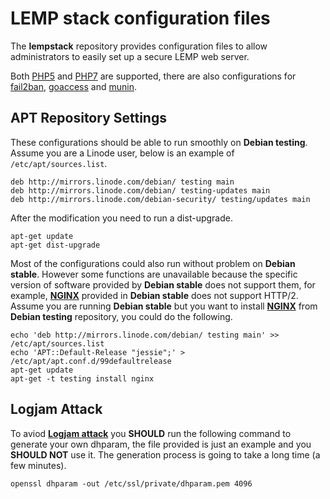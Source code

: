 # LEMP stack configuration files

The **lempstack** repository provides configuration files to allow administrators to easily set up a secure LEMP web server.

Both [PHP5](http://php.net/) and [PHP7](http://php.net/) are supported, there are also configurations for [fail2ban](http://www.fail2ban.org/), [goaccess](https://goaccess.io/) and [munin](http://munin-monitoring.org/).

## APT Repository Settings

These configurations should be able to run smoothly on **Debian testing**. Assume you are a Linode user, below is an example of  `/etc/apt/sources.list`.

```
deb http://mirrors.linode.com/debian/ testing main
deb http://mirrors.linode.com/debian/ testing-updates main
deb http://mirrors.linode.com/debian-security/ testing/updates main
```

After the modification you need to run a dist-upgrade.

```
apt-get update
apt-get dist-upgrade
```

Most of the configurations could also run without problem on **Debian stable**. However some functions are unavailable because the specific version of software provided by **Debian stable** does not support them, for example, [**NGINX**](http://nginx.org/) provided in **Debian stable** does not support HTTP/2. Assume you are running **Debian stable** but you want to install [**NGINX**](http://nginx.org/) from **Debian testing** repository, you could do the following.

```
echo 'deb http://mirrors.linode.com/debian/ testing main' >> /etc/apt/sources.list
echo 'APT::Default-Release "jessie";' > /etc/apt/apt.conf.d/99defaultrelease
apt-get update
apt-get -t testing install nginx
```

## Logjam Attack

To aviod [**Logjam attack**](https://weakdh.org/) you **SHOULD** run the following command to generate your own dhparam, the file provided is just an example and you **SHOULD NOT** use it. The generation process is going to take a long time (a few minutes).

```
openssl dhparam -out /etc/ssl/private/dhparam.pem 4096
```
